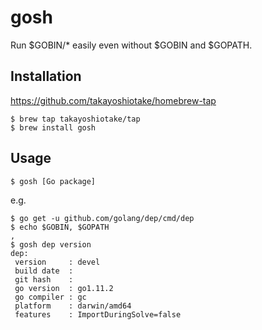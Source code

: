 # gosh

Run $GOBIN/* easily even without $GOBIN and $GOPATH.

## Installation

https://github.com/takayoshiotake/homebrew-tap

```
$ brew tap takayoshiotake/tap
$ brew install gosh
```

## Usage

```
$ gosh [Go package]
```

e.g.

```
$ go get -u github.com/golang/dep/cmd/dep
$ echo $GOBIN, $GOPATH
,
$ gosh dep version
dep:
 version     : devel
 build date  : 
 git hash    : 
 go version  : go1.11.2
 go compiler : gc
 platform    : darwin/amd64
 features    : ImportDuringSolve=false
```
